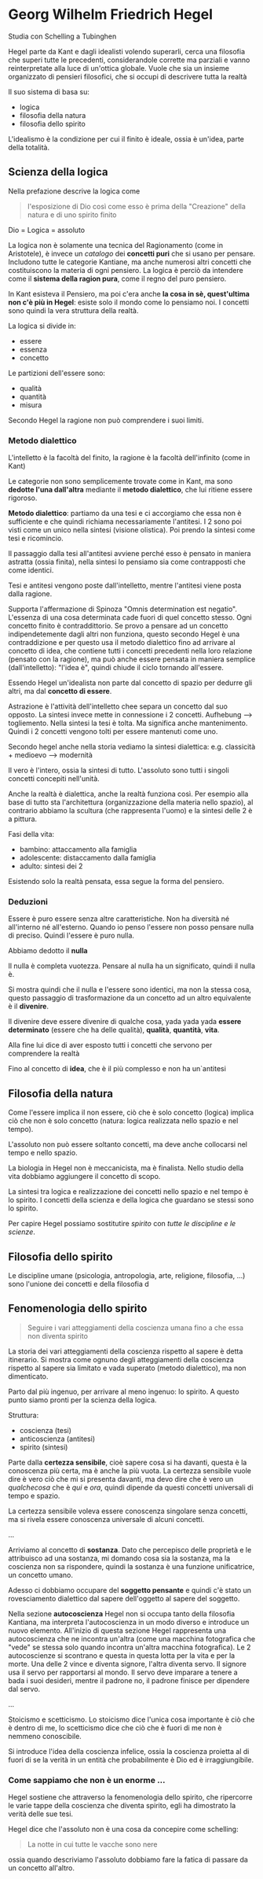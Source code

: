 # Georg Wilhelm Friedrich Hegel
Studia con Schelling a Tubinghen

Hegel parte da Kant e dagli idealisti volendo superarli, cerca una filosofia che superi tutte le precedenti, considerandole corrette ma parziali e vanno reinterpretate alla luce di un'ottica globale. Vuole che sia un insieme organizzato di pensieri filosofici, che si occupi di descrivere tutta la realtà

Il suo sistema di basa su: 
- logica
- filosofia della natura
- filosofia dello spirito

L'idealismo è la condizione per cui il finito è ideale, ossia è un'idea, parte della totalità.

## Scienza della logica
Nella prefazione descrive la logica come
> l'esposizione di Dio così come esso è prima della "Creazione" della natura e di uno spirito finito

Dio = Logica = assoluto

La logica non è solamente una tecnica del Ragionamento (come in Aristotele), è invece un *catalogo* dei **concetti puri** che si usano per pensare. Includono tutte le categorie Kantiane, ma anche numerosi altri concetti che costituiscono la materia di ogni pensiero.
La  logica è perciò da intendere come il **sistema della ragion pura**, come il regno del puro pensiero.

In Kant esisteva il Pensiero, ma poi c'era anche **la cosa in sè, quest'ultima non c'è più in Hegel**: esiste solo il mondo come lo pensiamo noi. I concetti sono quindi la vera struttura della realtà.


La logica si divide in:
- essere
- essenza
- concetto

Le partizioni dell'essere sono:
- qualità
- quantità
- misura

Secondo Hegel la ragione non può comprendere i suoi limiti.

### Metodo dialettico
L'intelletto è la facoltà del finito, la ragione è la facoltà dell'infinito (come in Kant)

Le categorie non sono semplicemente trovate come in Kant, ma sono **dedotte l'una dall'altra** mediante il **metodo dialettico**, che lui ritiene essere rigoroso.

**Metodo dialettico**: partiamo da una tesi e ci accorgiamo che essa non è sufficiente e che quindi richiama necessariamente l'antitesi. I 2 sono poi visti come un unico nella sintesi (visione olistica). Poi prendo la sintesi come tesi e ricomincio.

Il passaggio dalla tesi all'antitesi avviene perché esso è pensato in maniera astratta (ossia finita), nella sintesi lo pensiamo sia come contrapposti che come identici.

Tesi e antitesi vengono poste dall'intelletto, mentre l'antitesi viene posta dalla ragione.

Supporta l'affermazione di Spinoza "Omnis determination est negatio". L'essenza di una cosa determinata cade fuori di quel concetto stesso. Ogni concetto finito è contraddittorio.
Se provo a pensare ad un concetto indipendetemente dagli altri non funziona, questo secondo Hegel è una contraddizione e per questo usa il metodo dialettico fino ad arrivare al concetto di idea, che contiene tutti i concetti precedenti nella loro relazione (pensato con la ragione), ma può anche essere pensata in maniera semplice (dall'intelletto): "l'idea è", quindi chiude il ciclo tornando all'essere.

Essendo Hegel un'idealista non parte dal concetto di spazio per dedurre gli altri, ma dal **concetto di essere**.

Astrazione è l'attività dell'intelletto chee separa un concetto dal suo opposto.
La sintesi invece mette in connessione i 2 concetti.
Aufhebung --> togliemento. Nella sintesi la tesi è tolta. Ma significa anche mantenimento. Quindi i 2 concetti vengono tolti per essere mantenuti come uno.

Secondo hegel anche nella storia vediamo la sintesi dialettica: e.g. classicità + medioevo --> modernità

Il vero è l'intero, ossia la sintesi di tutto.
L'assoluto sono tutti i singoli concetti concepiti nell'unità.

Anche la realtà è dialettica, anche la realtà funziona così. Per esempio alla base di tutto sta l'architettura (organizzazione della materia nello spazio), al contrario abbiamo la scultura (che rappresenta l'uomo) e la sintesi delle 2 è a pittura.

Fasi della vita:
- bambino: attaccamento alla famiglia
- adolescente: distaccamento dalla famiglia
- adulto: sintesi dei 2

Esistendo solo la realtà pensata, essa segue la forma del pensiero.

### Deduzioni
Essere è puro essere senza altre caratteristiche. Non ha diversità né all'interno né all'esterno. Quando io penso l'essere non posso pensare nulla di preciso. Quindi l'essere è puro nulla.

Abbiamo dedotto il **nulla**

Il nulla è completa vuotezza. Pensare al nulla ha un significato, quindi il nulla è.

Si mostra quindi che il nulla e l'essere sono identici, ma non la stessa cosa, questo passaggio di trasformazione da un concetto ad un altro equivalente è il **divenire**.

Il divenire deve essere divenire di qualche cosa, yada yada yada **essere determinato** (essere che ha delle qualità), **qualità**, **quantità**, **vita**.

Alla fine lui dice di aver esposto tutti i concetti che servono per comprendere la realtà

Fino al concetto di **idea**, che è il più complesso e non ha un`antitesi

## Filosofia della natura
Come l'essere implica il non essere, ciò che è solo concetto (logica) implica ciò che non è solo concetto (natura: logica realizzata nello spazio e nel tempo).

L'assoluto non può essere soltanto concetti, ma deve anche collocarsi nel tempo e nello spazio.

La biologia in Hegel non è meccanicista, ma è finalista. Nello studio della vita dobbiamo aggiungere il concetto di scopo.

La sintesi tra logica e realizzazione dei concetti nello spazio e nel tempo è lo spirito. I concetti della scienza e della logica che guardano se stessi sono lo spirito.

Per capire Hegel possiamo sostitutire *spirito* con *tutte le discipline e le scienze*.

## Filosofia dello spirito
Le discipline umane (psicologia, antropologia, arte, religione, filosofia, ...) sono l'unione dei concetti e della filosofia d

## Fenomenologia dello spirito
> Seguire i vari atteggiamenti della coscienza umana fino a che essa non diventa spirito

La storia dei vari atteggiamenti della coscienza rispetto al sapere è detta itinerario.
Si mostra come ognuno degli atteggiamenti della coscienza rispetto al sapere sia limitato e vada superato (metodo dialettico), ma non dimenticato.

Parto dal più ingenuo, per arrivare al meno ingenuo: lo spirito. A questo punto siamo pronti per la scienza della logica.

Struttura:
- coscienza (tesi)
- anticoscienza (antitesi)
- spirito (sintesi)

Parte dalla **certezza sensibile**, cioè sapere cosa si ha davanti, questa è la conoscenza più certa, ma è anche la più vuota.
La certezza sensibile vuole dire è vero ciò che mi si presenta davanti, ma devo dire che è vero un *qualchecosa* che è *qui* e *ora*, quindi dipende da questi concetti universali di tempo e spazio.

La certezza sensibile voleva essere conoscenza singolare senza concetti, ma si rivela essere conoscenza universale di alcuni concetti.

...

Arriviamo al concetto di **sostanza**. Dato che percepisco delle proprietà e le attribuisco ad una sostanza, mi domando cosa sia la sostanza, ma la coscienza non sa rispondere, quindi la sostanza è una funzione unificatrice, un concetto umano.

Adesso ci dobbiamo occupare del **soggetto pensante** e quindi c'è stato un rovesciamento dialettico dal sapere dell'oggetto al sapere del soggetto.

Nella sezione **autocoscienza** Hegel non si occupa tanto della filosofia Kantiana, ma interpreta l'autocoscienza in un modo diverso e introduce un nuovo elemento.
All'inizio di questa sezione Hegel rappresenta una autocoscienza che ne incontra un'altra (come una macchina fotografica che "vede" se stessa solo quando incontra un'altra macchina fotografica).
Le 2 autocoscienze si scontrano e questa in questa lotta per la vita e per la morte. Una delle 2 vince e diventa signore, l'altra diventa servo. Il signore usa il servo per rapportarsi al mondo.
Il servo deve imparare a tenere a bada i suoi desideri, mentre il padrone no, il padrone finisce per dipendere dal servo.

...

Stoicismo e scetticismo. Lo stoicismo dice l'unica cosa importante è ciò che è dentro di me, lo scetticismo dice che ciò che è fuori di me non è nemmeno conoscibile.

Si introduce l'idea della coscienza infelice, ossia la coscienza proietta al di fuori di se la verità in un entità che probabilmente è Dio ed è irraggiungibile.


### Come sappiamo che non è un enorme ...
Hegel sostiene che attraverso la fenomenologia dello spirito, che ripercorre le varie tappe della coscienza che diventa spirito, egli ha dimostrato la verità delle sue tesi.

Hegel dice che l'assoluto non è una cosa da concepire come schelling:
> La notte in cui tutte le vacche sono nere

ossia quando descriviamo l'assoluto dobbiamo fare la fatica di passare da un concetto all'altro.